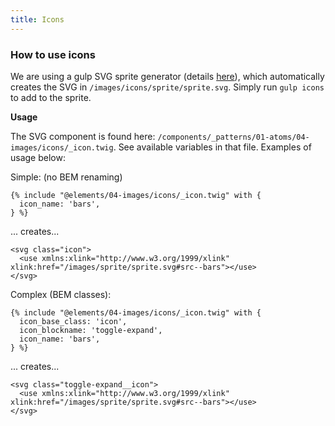 ```yaml
---
title: Icons
---
```

### How to use icons

We are using a gulp SVG sprite generator (details [here](https://una.im/svg-icons)), which automatically creates the SVG in `/images/icons/sprite/sprite.svg`. Simply run `gulp icons` to add to the sprite.

**Usage**

The SVG component is found here: `/components/_patterns/01-atoms/04-images/icons/_icon.twig`. See available variables in that file. Examples of usage below:

Simple: (no BEM renaming)

```
{% include "@elements/04-images/icons/_icon.twig" with {
  icon_name: 'bars',
} %}
```

... creates...

```
<svg class="icon">
  <use xmlns:xlink="http://www.w3.org/1999/xlink" xlink:href="/images/sprite/sprite.svg#src--bars"></use>
</svg>
```

Complex (BEM classes):

```
{% include "@elements/04-images/icons/_icon.twig" with {
  icon_base_class: 'icon',
  icon_blockname: 'toggle-expand',
  icon_name: 'bars',
} %}
```

... creates...

```
<svg class="toggle-expand__icon">
  <use xmlns:xlink="http://www.w3.org/1999/xlink" xlink:href="/images/sprite/sprite.svg#src--bars"></use>
</svg>
```
